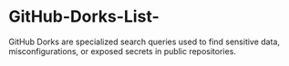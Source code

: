 # GitHub-Dorks-List-
GitHub Dorks are specialized search queries used to find sensitive data, misconfigurations, or exposed secrets in public repositories.

